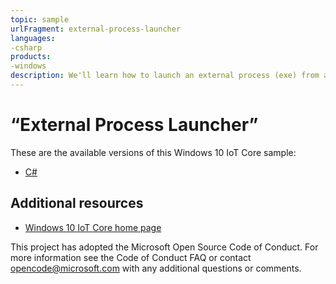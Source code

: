 ```yaml
---
topic: sample
urlFragment: external-process-launcher
languages:
-csharp
products:
-windows
description: We'll learn how to launch an external process (exe) from a Universal Windows Platform (UWP) app using the Windows.System.ProcessLauncher API.
---
```


# “External Process Launcher”

These are the available versions of this Windows 10 IoT Core sample:

*	[C#](./CS/README.md)

## Additional resources
* [Windows 10 IoT Core home page](https://developer.microsoft.com/en-us/windows/iot/)

This project has adopted the Microsoft Open Source Code of Conduct. For more information see the Code of Conduct FAQ or contact <opencode@microsoft.com> with any additional questions or comments.
